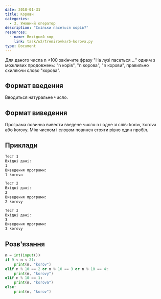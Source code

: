 ```yaml
---
date: 2018-01-31
title: Корови
categories:
  - 3. Умовний оператор
description: "Скільки пасеться корів?"
resources:
  - name: Вихідний код
    link: task/w2/trenirovka/5-korova.py
type: Document
---
```


Для даного числа n <100 закінчите фразу "На лузі пасеться ..." одним з можливих продовжень: "n корів", "n корова", "n корови", правильно схиляючи слово "корова".

## Формат введення

Вводиться натуральне число.

## Формат виведення

Програма повинна вивести введене число n і одне зі слів: korov, korova або korovy. Між числом і словом повинен стояти рівно один пробіл.

## Приклади

```bash
Тест 1
Вхідні дані:
1
Виведення програми:
1 korova

Тест 2
Вхідні дані:
2
Виведення програми:
2 korovy

Тест 3
Вхідні дані:
3
Виведення програми:
3 korovy
```

## Розв'язання

```python
n = int(input())
if 9 < n < 21:
    print(n, "korov")
elif n % 10 == 2 or n % 10 == 3 or n % 10 == 4:
    print(n, "korovy")
elif n % 10 == 1:
    print(n, "korova")
else:
    print(n, "korov")
```